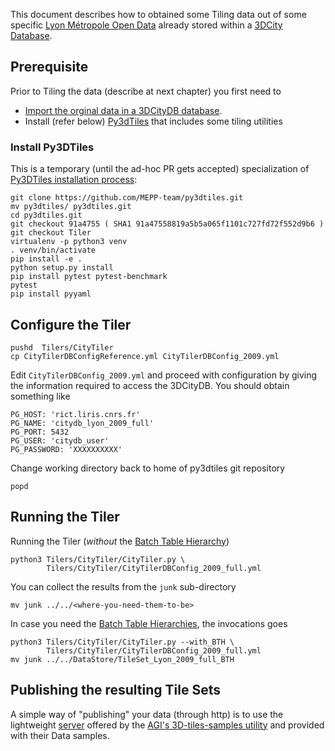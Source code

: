 This document describes how to obtained some Tiling data out of some specific 
[Lyon Métropole Open Data](https://data.grandlyon.com/) already stored within a
[3DCity Database](https://github.com/3dcitydb/3dcitydb).

## Prerequisite
 Prior to Tiling the data (describe at next chapter) you first need to
  - [Import the orginal data in a 3DCityDB database](DataLyonCityGML2009.md). 
  - Install (refer below) [Py3dTiles](https://github.com/Oslandia/py3dtiles) that includes some tiling utilities 

### Install Py3DTiles
This is a temporary (until the ad-hoc PR gets accepted) specialization of [Py3DTiles installation process](https://github.com/Oslandia/py3dtiles/blob/master/docs/install.rst):
```
git clone https://github.com/MEPP-team/py3dtiles.git
mv py3dtiles/ py3dtiles.git
cd py3dtiles.git
git checkout 91a4755 ( SHA1 91a47558819a5b5a065f1101c727fd72f552d9b6 )
git checkout Tiler   
virtualenv -p python3 venv
. venv/bin/activate
pip install -e .
python setup.py install
pip install pytest pytest-benchmark
pytest
pip install pyyaml
```

## Configure the Tiler
```
pushd  Tilers/CityTiler
cp CityTilerDBConfigReference.yml CityTilerDBConfig_2009.yml
```
Edit `CityTilerDBConfig_2009.yml` and proceed with configuration
by giving the information required to access the 3DCityDB. You should
obtain something like
```
PG_HOST: 'rict.liris.cnrs.fr'
PG_NAME: 'citydb_lyon_2009_full'
PG_PORT: 5432
PG_USER: 'citydb_user'
PG_PASSWORD: 'XXXXXXXXXX'
```
Change working directory back to home of py3dtiles git repository
``` 
popd    
```

## Running the Tiler
Running the Tiler (_without_ the [Batch Table Hierarchy](https://github.com/AnalyticalGraphicsInc/3d-tiles/tree/master/extensions/3DTILES_batch_table_hierarchy))
````
python3 Tilers/CityTiler/CityTiler.py \
        Tilers/CityTiler/CityTilerDBConfig_2009_full.yml
````
You can collect the results from the `junk` sub-directory
````
mv junk ../../<where-you-need-them-to-be>
````
In case you need the [Batch Table Hierarchies](https://github.com/AnalyticalGraphicsInc/3d-tiles/tree/master/extensions/3DTILES_batch_table_hierarchy), the invocations goes
````
python3 Tilers/CityTiler/CityTiler.py --with_BTH \
        Tilers/CityTiler/CityTilerDBConfig_2009_full.yml 
mv junk ../../DataStore/TileSet_Lyon_2009_full_BTH
````

## Publishing the resulting Tile Sets
A simple way of "publishing" your data (through http) is to use the lightweight [server](https://github.com/AnalyticalGraphicsInc/3d-tiles-samples/blob/master/server.js) offered by the [AGI's 3D-tiles-samples utility](https://github.com/AnalyticalGraphicsInc/3d-tiles-samples.git) and provided with their Data samples.
